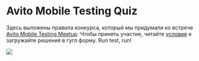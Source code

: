 # Avito Mobile Testing Quiz
Здесь выложены правила конкурса, который мы придумали ко встрече [Avito Mobile Testing Meetup](https://avitotech.timepad.ru/event/771342/). 
Чтобы принять участие, читайте [условия](https://github.com/avito-tech/contests/blob/master/%D0%A3%D1%81%D0%BB%D0%BE%D0%B2%D0%B8%D1%8F%20%D0%BA%D0%BE%D0%BD%D0%BA%D1%83%D1%80%D1%81%D0%B0%20%D0%BF%D0%BE%20%D0%BC%D0%BE%D0%B1%D0%B8%D0%BB%D1%8C%D0%BD%D0%BE%D0%BC%D1%83%20%D1%82%D0%B5%D1%81%D1%82%D0%B8%D1%80%D0%BE%D0%B2%D0%B0%D0%BD%D0%B8%D1%8E.md) и загружайте решения в гугл форму. 
Run test, run! 

![](https://habrastorage.org/webt/it/_n/cx/it_ncxpqgxy1qpjtapu5rieftrc.png)
